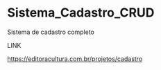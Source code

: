 # Sistema_Cadastro_CRUD
 Sistema de cadastro completo


LINK

https://editoracultura.com.br/projetos/cadastro
